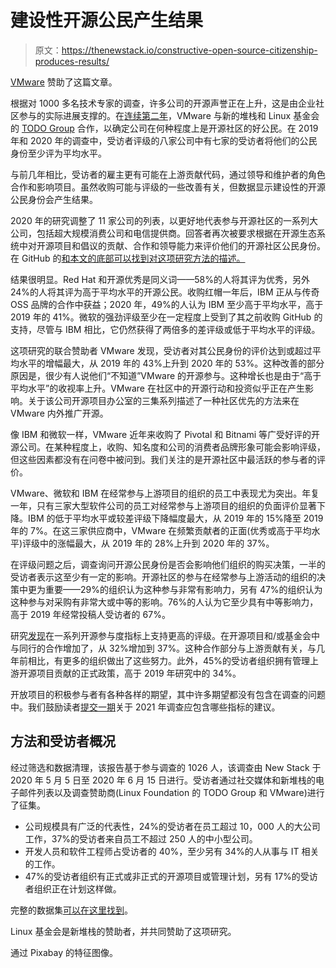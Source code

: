 # 建设性开源公民产生结果

> 原文：<https://thenewstack.io/constructive-open-source-citizenship-produces-results/>

[VMware](https://www.vmware.com/company.html) 赞助了这篇文章。

根据对 1000 多名技术专家的调查，许多公司的开源声誉正在上升，这是由企业社区参与的实际进展支撑的。在[连续第二年](https://thenewstack.io/survey-shows-how-developers-and-their-employers-measure-good-open-source-citizenship/)，VMware 与新的堆栈和 Linux 基金会的 [TODO Group](https://todogroup.org/) 合作，以确定公司在何种程度上是开源社区的好公民。在 2019 年和 2020 年的调查中，受访者评级的八家公司中有七家的受访者将他们的公民身份至少评为平均水平。

与前几年相比，受访者的雇主更有可能在上游贡献代码，通过领导和维护者的角色合作和影响项目。虽然收购可能与评级的一些改善有关，但数据显示建设性的开源公民身份会产生结果。

2020 年的研究调整了 11 家公司的列表，以更好地代表参与开源社区的一系列大公司，包括超大规模消费公司和电信提供商。回答者再次被要求根据在开源生态系统中对开源项目和倡议的贡献、合作和领导能力来评价他们的开源社区公民身份。在 GitHub 的[和本文的底部可以找到对这项研究方法的描述。](https://github.com/todogroup/survey/tree/master/2020)

结果很明显。Red Hat 和开源优秀是同义词——58%的人将其评为优秀，另外 24%的人将其评为高于平均水平的开源公民。收购红帽一年后，IBM 正从与传奇 OSS 品牌的合作中获益；2020 年，49%的人认为 IBM 至少高于平均水平，高于 2019 年的 41%。微软的强劲评级至少在一定程度上受到了其之前收购 GitHub 的支持，尽管与 IBM 相比，它仍然获得了两倍多的差评级或低于平均水平的评级。

这项研究的联合赞助者 VMware 发现，受访者对其公民身份的评价达到或超过平均水平的增幅最大，从 2019 年的 43%上升到 2020 年的 53%。这种改善的部分原因是，很少有人说他们“不知道”VMware 的开源参与。这种增长也是由于“高于平均水平”的收视率上升。VMware 在社区中的开源行动和投资似乎正在产生影响。关于该公司开源项目办公室的三集系列描述了一种社区优先的方法来在 VMware 内外推广开源。

像 IBM 和微软一样，VMware 近年来收购了 Pivotal 和 Bitnami 等广受好评的开源公司。在某种程度上，收购、知名度和公司的消费者品牌形象可能会影响评级，但这些因素都没有在问卷中被问到。我们关注的是开源社区中最活跃的参与者的评价。

VMware、微软和 IBM 在经常参与上游项目的组织的员工中表现尤为突出。年复一年，只有三家大型软件公司的员工对经常参与上游项目的组织的负面评价显著下降。IBM 的低于平均水平或较差评级下降幅度最大，从 2019 年的 15%降至 2019 年的 7%。在这三家供应商中，VMware 在频繁贡献者的正面(优秀或高于平均水平)评级中的涨幅最大，从 2019 年的 28%上升到 2020 年的 37%。

在评级问题之后，调查询问开源公民身份是否会影响他们组织的购买决策，一半的受访者表示这至少有一定的影响。开源社区的参与在经常参与上游活动的组织的决策中更为重要——29%的组织认为这种参与非常有影响力，另有 47%的组织认为这种参与对采购有非常大或中等的影响。76%的人认为它至少具有中等影响力，高于 2019 年经常投稿人受访者的 67%。

研究[发现](https://thenewstack.io/open-source-contributions-on-the-rise-in-fintech-healthcare-and-government/)在一系列开源参与度指标上支持更高的评级。在开源项目和/或基金会中与同行的合作增加了，从 32%增加到 37%。这种合作部分与上游贡献有关，与几年前相比，有更多的组织做出了这些努力。此外，45%的受访者组织拥有管理上游开源项目贡献的正式政策，高于 2019 年研究中的 34%。

开放项目的积极参与者有各种各样的期望，其中许多期望都没有包含在调查的问题中。我们鼓励读者[提交一期](https://github.com/todogroup/survey/tree/master/2021)关于 2021 年调查应包含哪些指标的建议。

## 方法和受访者概况

经过筛选和数据清理，该报告基于参与调查的 1026 人，该调查由 New Stack 于 2020 年 5 月 5 日至 2020 年 6 月 15 日进行。受访者通过社交媒体和新堆栈的电子邮件列表以及调查赞助商(Linux Foundation 的 TODO Group 和 VMware)进行了征集。

*   公司规模具有广泛的代表性，24%的受访者在员工超过 10，000 人的大公司工作，37%的受访者来自员工不超过 250 人的中小型公司。
*   开发人员和软件工程师占受访者的 40%，至少另有 34%的人从事与 IT 相关的工作。
*   47%的受访者组织有正式或非正式的开源项目或管理计划，另有 17%的受访者组织正在计划这样做。

完整的数据集[可以在这里找到](https://github.com/todogroup/survey/tree/master/2020)。

Linux 基金会是新堆栈的赞助者，并共同赞助了这项研究。

通过 Pixabay 的特征图像。

<svg xmlns:xlink="http://www.w3.org/1999/xlink" viewBox="0 0 68 31" version="1.1"><title>Group</title> <desc>Created with Sketch.</desc></svg>
